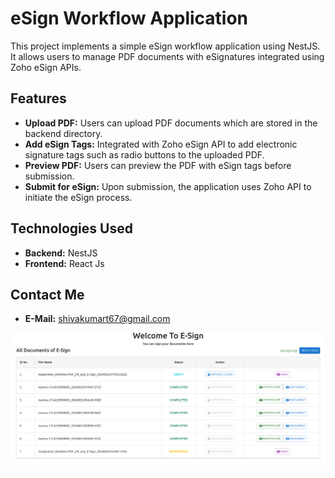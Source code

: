# eSign Workflow Application

This project implements a simple eSign workflow application using NestJS. It allows users to manage PDF documents with eSignatures integrated using Zoho eSign APIs.

## Features

- **Upload PDF:** Users can upload PDF documents which are stored in the backend directory.
- **Add eSign Tags:** Integrated with Zoho eSign API to add electronic signature tags such as radio buttons to the uploaded PDF.
- **Preview PDF:** Users can preview the PDF with eSign tags before submission.
- **Submit for eSign:** Upon submission, the application uses Zoho API to initiate the eSign process.

## Technologies Used

- **Backend:** NestJS
- **Frontend:** React Js

 ## Contact Me

- **E-Mail:** shivakumart67@gmail.com

![Example Image](client/public/image1.png)
